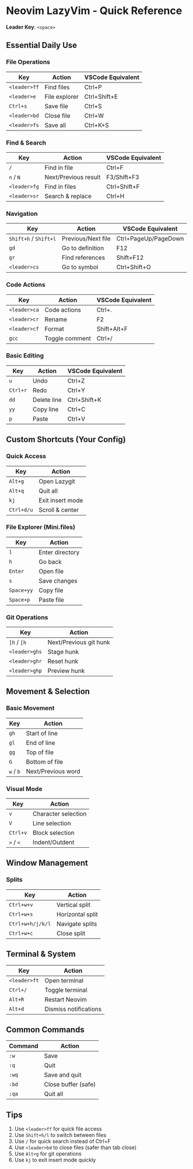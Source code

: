 # Neovim LazyVim - Quick Reference

**Leader Key**: `<space>`

## Essential Daily Use

### File Operations
| Key | Action | VSCode Equivalent |
|-----|--------|------------------|
| `<leader>ff` | Find files | Ctrl+P |
| `<leader>e` | File explorer | Ctrl+Shift+E |
| `Ctrl+s` | Save file | Ctrl+S |
| `<leader>bd` | Close file | Ctrl+W |
| `<leader>fs` | Save all | Ctrl+K+S |

### Find & Search
| Key | Action | VSCode Equivalent |
|-----|--------|------------------|
| `/` | Find in file | Ctrl+F |
| `n` / `N` | Next/Previous result | F3/Shift+F3 |
| `<leader>fg` | Find in files | Ctrl+Shift+F |
| `<leader>sr` | Search & replace | Ctrl+H |

### Navigation
| Key | Action | VSCode Equivalent |
|-----|--------|------------------|
| `Shift+h` / `Shift+l` | Previous/Next file | Ctrl+PageUp/PageDown |
| `gd` | Go to definition | F12 |
| `gr` | Find references | Shift+F12 |
| `<leader>cs` | Go to symbol | Ctrl+Shift+O |

### Code Actions
| Key | Action | VSCode Equivalent |
|-----|--------|------------------|
| `<leader>ca` | Code actions | Ctrl+. |
| `<leader>cr` | Rename | F2 |
| `<leader>cf` | Format | Shift+Alt+F |
| `gcc` | Toggle comment | Ctrl+/ |

### Basic Editing
| Key | Action | VSCode Equivalent |
|-----|--------|------------------|
| `u` | Undo | Ctrl+Z |
| `Ctrl+r` | Redo | Ctrl+Y |
| `dd` | Delete line | Ctrl+Shift+K |
| `yy` | Copy line | Ctrl+C |
| `p` | Paste | Ctrl+V |

## Custom Shortcuts (Your Config)

### Quick Access
| Key | Action |
|-----|--------|
| `Alt+g` | Open Lazygit |
| `Alt+q` | Quit all |
| `kj` | Exit insert mode |
| `Ctrl+d/u` | Scroll & center |

### File Explorer (Mini.files)
| Key | Action |
|-----|--------|
| `l` | Enter directory |
| `h` | Go back |
| `Enter` | Open file |
| `s` | Save changes |
| `Space+yy` | Copy file |
| `Space+p` | Paste file |

### Git Operations
| Key | Action |
|-----|--------|
| `]h` / `[h` | Next/Previous git hunk |
| `<leader>ghs` | Stage hunk |
| `<leader>ghr` | Reset hunk |
| `<leader>ghp` | Preview hunk |

## Movement & Selection

### Basic Movement
| Key | Action |
|-----|--------|
| `gh` | Start of line |
| `gl` | End of line |
| `gg` | Top of file |
| `G` | Bottom of file |
| `w` / `b` | Next/Previous word |

### Visual Mode
| Key | Action |
|-----|--------|
| `v` | Character selection |
| `V` | Line selection |
| `Ctrl+v` | Block selection |
| `>` / `<` | Indent/Outdent |

## Window Management

### Splits
| Key | Action |
|-----|--------|
| `Ctrl+w+v` | Vertical split |
| `Ctrl+w+s` | Horizontal split |
| `Ctrl+w+h/j/k/l` | Navigate splits |
| `Ctrl+w+c` | Close split |

## Terminal & System
| Key | Action |
|-----|--------|
| `<leader>ft` | Open terminal |
| `Ctrl+/` | Toggle terminal |
| `Alt+R` | Restart Neovim |
| `Alt+d` | Dismiss notifications |

## Common Commands
| Command | Action |
|---------|--------|
| `:w` | Save |
| `:q` | Quit |
| `:wq` | Save and quit |
| `:bd` | Close buffer (safe) |
| `:qa` | Quit all |

## Tips
1. Use `<leader>ff` for quick file access
2. Use `Shift+h/l` to switch between files  
3. Use `/` for quick search instead of Ctrl+F
4. Use `<leader>bd` to close files (safer than tab close)
5. Use `Alt+g` for git operations
6. Use `kj` to exit insert mode quickly